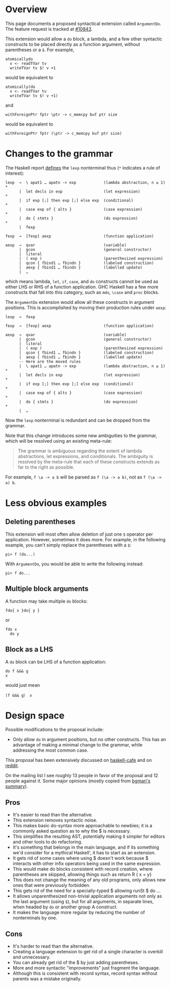# Overview


This page documents a proposed syntactical extension called `ArgumentDo`. The feature request is tracked at [\#10843](https://gitlab.haskell.org//ghc/ghc/issues/10843).


This extension would allow a `do` block, a lambda, and a few other syntactic constructs to be placed directly as a function argument, without parentheses or a `$`. For example,

```
atomicallydo
  v <- readTVar tv
  writeTVar tv $! v +1
```


would be equivalent to

```
atomically(do
  v <- readTVar tv
  writeTVar tv $! v +1)
```


and

```
withForeignPtr fptr \ptr -> c_memcpy buf ptr size
```


would be equivalent to

```
withForeignPtr fptr (\ptr -> c_memcpy buf ptr size)
```

# Changes to the grammar


The Haskell report [ defines](https://www.haskell.org/onlinereport/haskell2010/haskellch3.html#x8-220003) the `lexp` nonterminal thus (`*` indicates a rule of interest):

```wiki
lexp  →  \ apat1 … apatn -> exp            (lambda abstraction, n ≥ 1)  *
      |  let decls in exp                  (let expression)             *
      |  if exp [;] then exp [;] else exp  (conditional)                *
      |  case exp of { alts }              (case expression)            *
      |  do { stmts }                      (do expression)              *
      |  fexp 

fexp  →  [fexp] aexp                       (function application)
 
aexp  →  qvar                              (variable)
      |  gcon                              (general constructor)
      |  literal
      |  ( exp )                           (parenthesized expression) 
      |  qcon { fbind1 … fbindn }          (labeled construction)
      |  aexp { fbind1 … fbindn }          (labelled update)
      |  …
```


which means lambda, `let`, `if`, `case`, and `do` constructs cannot be used as either LHS or RHS of a function application. GHC Haskell has a few more constructs that fall into this category, such as `mdo`, `\case` and `proc` blocks.


The `ArgumentDo` extension would allow all these constructs in argument positions. This is accomplished by moving their production rules under `aexp`:

```wiki
lexp  →  fexp 

fexp  →  [fexp] aexp                       (function application)
 
aexp  →  qvar                              (variable)
      |  gcon                              (general constructor)
      |  literal
      |  ( exp )                           (parenthesized expression) 
      |  qcon { fbind1 … fbindn }          (labeled construction)
      |  aexp { fbind1 … fbindn }          (labelled update)
      -- Here are the moved rules
      |  \ apat1 … apatn -> exp            (lambda abstraction, n ≥ 1)  *
      |  let decls in exp                  (let expression)             *
      |  if exp [;] then exp [;] else exp  (conditional)                *
      |  case exp of { alts }              (case expression)            *
      |  do { stmts }                      (do expression)              *
      |  …
```


Now the `lexp` nonterminal is redundant and can be dropped from the grammar.


Note that this change introduces some new ambiguities to the grammar, which will be resolved using an existing meta-rule: 

>
> The grammar is ambiguous regarding the extent of lambda abstractions, let expressions, and conditionals. The ambiguity is resolved by the meta-rule that each of these constructs extends as far to the right as possible.


For example, `f \a -> a b` will be parsed as `f (\a -> a b)`, not as `f (\a -> a) b`.

# Less obvious examples

## Deleting parentheses


This extension will most often allow deletion of just one `$` operator per application. However, sometimes it does more. For example, in the following example, you can't simply replace the parentheses with a `$`:

```
pi+ f (do...)
```


With `ArgumentDo`, you would be able to write the following instead:

```
pi+ f do...
```

## Multiple block arguments


A function may take multiple `do` blocks:

```
fdo{ x }do{ y }
```


or

```
fdo x
  do y
```

## Block as a LHS


A `do` block can be LHS of a function application:

```
do f &&& g
x
```


would just mean

```
(f &&& g） x
```

# Design space


Possible modifications to the proposal include:

- Only allow `do` in argument positions, but no other constructs. This has an advantage of making a minimal change to the grammar, while addressing the most common case.


This proposal has been extensively discussed on [ haskell-cafe](https://mail.haskell.org/pipermail/haskell-cafe/2015-September/121217.html) and on [ reddit](https://www.reddit.com/r/haskell/comments/447bnw/does_argument_do_have_a_future/).


On the mailing list I see roughly 13 people in favor of the proposal and 12 people against it. Some major opinions (mostly copied from [ bgmari's summary](https://ghc.haskell.org/trac/ghc/ticket/10843#comment:12)).

## Pros

- It's easier to read than the alternative.
- This extension removes syntactic noise.
- This makes basic do-syntax more approachable to newbies; it is a commonly asked question as to why the $ is necessary.
- This simplifies the resulting AST, potentially making it simpler for editors and other tools to do refactoring.
- It's something that belongs in the main language, and if its something we'd consider for a mythical Haskell', it has to start as an extension.
- It gets rid of some cases where using $ doesn't work because $ interacts with other infix operators being used in the same expression.
- This would make do blocks consistent with record creation, where parentheses are skipped, allowing things such as return R { x = y}
- This does not change the meaning of any old programs, only allows new ones that were previously forbidden.
- This gets rid of the need for a specially-typed $ allowing runSt $ do ... 
- It allows unparenthesized non-trivial application arguments not only as the last argument (using `$`), but for all arguments, in separate lines, when headed by `do` or another group A construct.
- It makes the language more regular by reducing the number of nonterminals by one.

## Cons

- It's harder to read than the alternative.
- Creating a language extension to get rid of a single character is overkill and unnecessary.
- You can already get rid of the $ by just adding parentheses.
- More and more syntactic "improvements" just fragment the language.
- Although this is consistent with record syntax, record syntax without parents was a mistake originally.

